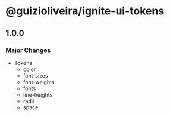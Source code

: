# @guizioliveira/ignite-ui-tokens

## 1.0.0

### Major Changes

- Tokens
  - color
  - font-sizes
  - font-weights
  - fonts
  - line-heights
  - radii
  - space